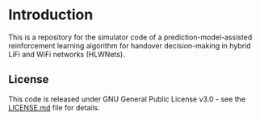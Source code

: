 # Introduction

This is a repository for the simulator code of a prediction-model-assisted reinforcement learning algorithm for handover decision-making in hybrid LiFi and WiFi networks (HLWNets).

## License

This code is released under GNU General Public License v3.0 - see the [LICENSE.md](LICENSE.md) file for details.
